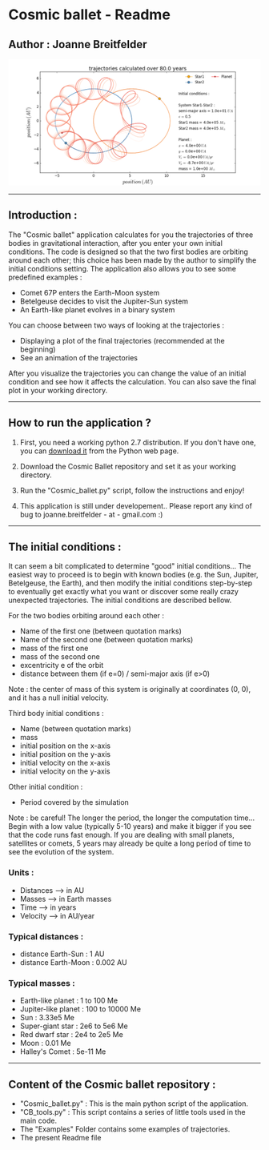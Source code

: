 # Cosmic ballet - Readme
## Author : Joanne Breitfelder

![alt text](https://github.com/jbreitfelder/Cosmic_ballet/blob/master/Examples/Star1-Star2-Planet.png "Example of a planet orbiting in a binary stellar system...")

---
## Introduction :

The "Cosmic ballet" application calculates for you the trajectories of three bodies in 
gravitational interaction, after you enter your own initial conditions. The code is
designed so that the two first bodies are orbiting around each other; this choice has
been made by the author to simplify the initial conditions setting. 
The application also allows you to see some predefined examples :

* Comet 67P enters the Earth-Moon system
* Betelgeuse decides to visit the Jupiter-Sun system
* An Earth-like planet evolves in a binary system

You can choose between two ways of looking at the trajectories :

* Displaying a plot of the final trajectories (recommended at the beginning)
* See an animation of the trajectories

After you visualize the trajectories you can change the value of an initial condition
and see how it affects the calculation. You can also save the final plot in your 
working directory.

---
## How to run the application ?

1. First, you need a working python 2.7 distribution. If you don't have one, you can 
[download it](https://www.python.org/downloads/) from the Python web page.

2. Download the Cosmic Ballet repository and set it as your working directory.

3. Run the "Cosmic_ballet.py" script, follow the instructions and enjoy!

4. This application is still under developement.. Please report any kind of bug 
to joanne.breitfelder - at - gmail.com :)

---
## The initial conditions :

It can seem a bit complicated to determine "good" initial conditions... The easiest
way to proceed is to begin with known bodies (e.g. the Sun, Jupiter, 
Betelgeuse, the Earth), and then modify the initial conditions step-by-step to eventually
get exactly what you want or discover some really crazy unexpected trajectories. The
initial conditions are described bellow.

For the two bodies orbiting around each other :
* Name of the first one (between quotation marks)
* Name of the second one (between quotation marks)
* mass of the first one
* mass of the second one 
* excentricity e of the orbit 
* distance between them (if e=0) / semi-major axis (if e>0)
    
Note : the center of mass of this system is originally at coordinates (0, 0), 
and it has a null initial velocity. 

Third body initial conditions :
* Name (between quotation marks)
* mass 
* initial position on the x-axis 
* initial position on the y-axis
* initial velocity on the x-axis 
* initial velocity on the y-axis 
    
Other initial condition :
* Period covered by the simulation

Note : be careful! The longer the period, the longer the computation time...
Begin with a low value (typically 5-10 years) and make it bigger if you see that the code
runs fast enough. If you are dealing with small planets, satellites or comets, 5 years may 
already be quite a long period of time to see the evolution of the system.

### Units :
- Distances --> in AU 
- Masses    --> in Earth masses
- Time      --> in years
- Velocity  --> in AU/year

### Typical distances : 
- distance Earth-Sun :   1 AU
- distance Earth-Moon :  0.002 AU

### Typical masses :
- Earth-like planet :    1 to 100 Me
- Jupiter-like planet :  100 to 10000 Me
- Sun :                  3.33e5 Me
- Super-giant star :     2e6 to 5e6 Me
- Red dwarf star :       2e4 to 2e5 Me
- Moon :                 0.01 Me
- Halley's Comet :       5e-11 Me

---
## Content of the Cosmic ballet repository :
* "Cosmic_ballet.py" : This is the main python script of the application.
* "CB_tools.py" : This script contains a series of little tools used in the main code.
* The "Examples" Folder contains some examples of trajectories.
* The present Readme file









